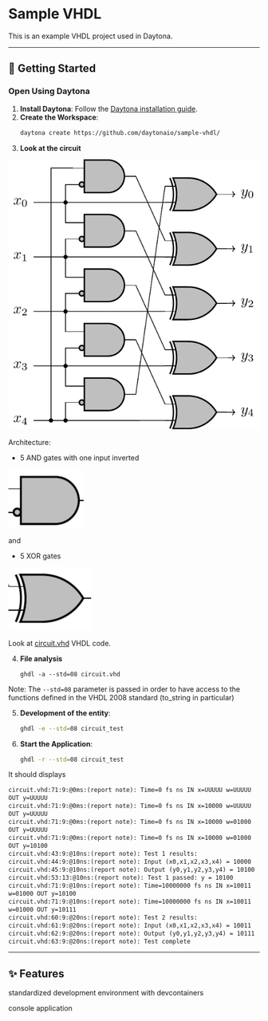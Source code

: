 # Sample VHDL

This is an example VHDL project used in Daytona.

---

## 🚀 Getting Started  

### Open Using Daytona  

1. **Install Daytona**: Follow the [Daytona installation guide](https://www.daytona.io/docs/installation/installation/).  
2. **Create the Workspace**:  
   ```bash  
   daytona create https://github.com/daytonaio/sample-vhdl/
   ```
3. **Look at the circuit**

![Circuit](circuit.png)

Architecture:


- 5 AND gates with one input inverted

![AND](and_with_1_not_as_input.png)

and

- 5 XOR gates

![XOR](xor.png)

Look at [circuit.vhd](circuit.vhd) VHDL code.

4. **File analysis**

   ```
   ghdl -a --std=08 circuit.vhd
   ```

Note: The `--std=08` parameter is passed in order to have access to the functions defined in the VHDL 2008 standard (to_string in particular)

5. **Development of the entity**:  
   ```bash  
   ghdl -e --std=08 circuit_test
   ```  

6. **Start the Application**:
   ```bash  
   ghdl -r --std=08 circuit_test
   ```
It should displays

```
circuit.vhd:71:9:@0ms:(report note): Time=0 fs ns IN x=UUUUU w=UUUUU OUT y=UUUUU
circuit.vhd:71:9:@0ms:(report note): Time=0 fs ns IN x=10000 w=UUUUU OUT y=UUUUU
circuit.vhd:71:9:@0ms:(report note): Time=0 fs ns IN x=10000 w=01000 OUT y=UUUUU
circuit.vhd:71:9:@0ms:(report note): Time=0 fs ns IN x=10000 w=01000 OUT y=10100
circuit.vhd:43:9:@10ns:(report note): Test 1 results:
circuit.vhd:44:9:@10ns:(report note): Input (x0,x1,x2,x3,x4) = 10000
circuit.vhd:45:9:@10ns:(report note): Output (y0,y1,y2,y3,y4) = 10100
circuit.vhd:53:13:@10ns:(report note): Test 1 passed: y = 10100
circuit.vhd:71:9:@10ns:(report note): Time=10000000 fs ns IN x=10011 w=01000 OUT y=10100
circuit.vhd:71:9:@10ns:(report note): Time=10000000 fs ns IN x=10011 w=01000 OUT y=10111
circuit.vhd:60:9:@20ns:(report note): Test 2 results:
circuit.vhd:61:9:@20ns:(report note): Input (x0,x1,x2,x3,x4) = 10011
circuit.vhd:62:9:@20ns:(report note): Output (y0,y1,y2,y3,y4) = 10111
circuit.vhd:63:9:@20ns:(report note): Test complete
```

---

## ✨ Features  

standardized development environment with devcontainers

console application
